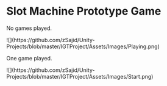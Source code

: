 <h1>Slot Machine Prototype Game </h1>

<p>No games played. </p>
![](https://github.com/zSajid/Unity-Projects/blob/master/IGTProject/Assets/Images/Playing.png)

<p>One game played. </p>
![](https://github.com/zSajid/Unity-Projects/blob/master/IGTProject/Assets/Images/Start.png)
